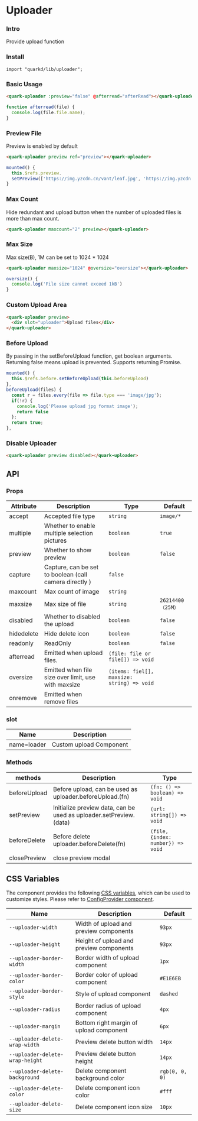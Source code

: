 # Uploader

### Intro

Provide upload function

### Install

```tsx
import "quarkd/lib/uploader";
```

### Basic Usage

```html
<quark-uploader :preview="false" @afterread="afterRead"></quark-uploader>
```

```js
function afterread(file) {
  console.log(file.file.name);
}
```

### Preview File

Preview is enabled by default

```html
<quark-uploader preview ref="preview"></quark-uploader>
```

```js
mounted() {
  this.$refs.preview.
  setPreview(['https://img.yzcdn.cn/vant/leaf.jpg', 'https://img.yzcdn.cn/vant/leaf.jpg');
}
```

### Max Count

Hide redundant and upload button when the number of uploaded files is more than max count.

```html
<quark-uploader maxcount="2" preview></quark-uploader>
```

### Max Size

Max size(B), 1M can be set to 1024 \* 1024

```html
<quark-uploader maxsize="1024" @oversize="oversize"></quark-uploader>
```

```js
oversize() {
  console.log('File size cannot exceed 1kB')
}
```

### Custom Upload Area

```html
<quark-uploader preview>
  <div slot="uploader">Upload files</div>
</quark-uploader>
```

### Before Upload

By passing in the setBeforeUpload function, get boolean arguments. Returning false means upload is prevented. Supports returning Promise.

```js
mounted() {
  this.$refs.before.setBeforeUpload(this.beforeUpload)
},
beforeUpload(files) {
  const r = files.every(file => file.type === 'image/jpg');
  if(!r) {
    console.log('Please upload jpg format image');
    return false
  };
  return true;
},
```

### Disable Uploader

```html
<quark-uploader preview disabled></quark-uploader>
```

## API

### Props

| Attribute  | Description                                            | Type                                     | Default            |
| ---------- | ------------------------------------------------------ | ---------------------------------------- | ------------------ |
| accept     | Accepted file type                                     | `string`                                 | `image/*`          |
| multiple   | Whether to enable multiple selection pictures          | `boolean`                               | `true`             |
| preview    | Whether to show preview                                | `boolean`                                | `false`            |
| capture    | Capture, can be set to boolean (call camera directly ) | `false`                                 |
| maxcount   | Max count of image                                     | `string`                                 |
| maxsize    | Max size of file                                       | `string`                                | `26214400 （25M）` |
| disabled   | Whether to disabled the upload                         | `boolean`                                | `false`            |
| hidedelete | Hide delete icon                                       | `boolean`                                | `false`            |
| readonly   | ReadOnly                                               | `boolean`                                | `false`            |
| afterread  | Emitted when upload files.                             | `(file: file or file[]) => void`         |                    |
| oversize   | Emitted when file size over limit, use with maxsize    | `(items: fiel[], maxsize: string) => void` |                    |
| onremove   | Emitted when remove files                              |

### slot

| Name        | Description             |
| ----------- | ----------------------- |
| name=loader | Custom upload Component |

### Methods

| methods      | Description                                                        | Type                              |
| ------------ | ------------------------------------------------------------------ | --------------------------------- |
| beforeUpload | Before upload, can be used as uploader.beforeUpload.(fn)           | `(fn: () => boolean) => void`     |
| setPreview   | Initialize preview data, can be used as uploader.setPreview.(data) | `(url: string[]) => void`         |
| beforeDelete | Before delete uploader.beforeDelete(fn)                            | `(file, {index: number}) => void` |
| closePreview | close preview modal                                                |

## CSS Variables

The component provides the following [CSS variables](https://developer.mozilla.org/zh-CN/docs/Web/CSS/Using_CSS_custom_properties), which can be used to customize styles. Please refer to [ConfigProvider component](#/zh-CN/guide/theme).

| Name                            | Description                             | Default        |
| ------------------------------- | --------------------------------------- | -------------- |
| `--uploader-width`              | Width of upload and preview components  | `93px`         |
| `--uploader-height`             | Height of upload and preview components | `93px`         |
| `--uploader-border-width`       | Border width of upload component        | `1px`          |
| `--uploader-border-color`       | Border color of upload component        | `#E1E6EB`      |
| `--uploader-border-style`       | Style of upload component               | `dashed`       |
| `--uploader-radius`             | Border radius of upload component       | `4px`          |
| `--uploader-margin`             | Bottom right margin of upload component | `6px`          |
| `--uploader-delete-wrap-width`  | Preview delete button width             | `14px`         |
| `--uploader-delete-wrap-height` | Preview delete button height            | `14px`         |
| `--uploader-delete-background`  | Delete component background color       | `rgb(0, 0, 0)` |
| `--uploader-delete-color`       | Delete component icon color             | `#fff `        |
| `--uploader-delete-size`        | Delete component icon size              | `10px`         |
